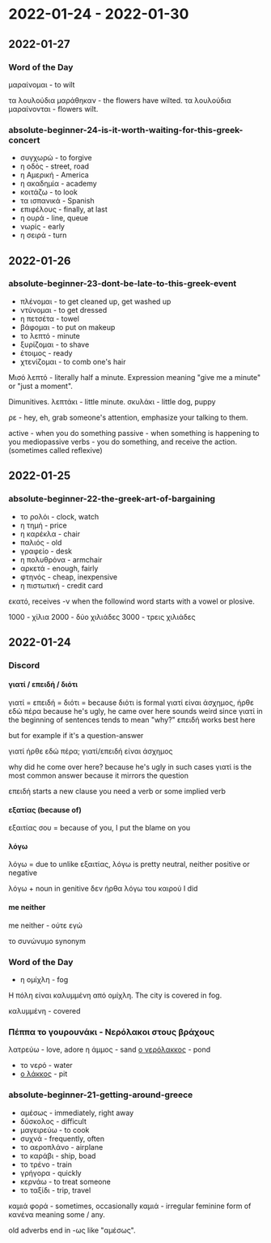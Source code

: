 # 2022-01-24 - 2022-01-30

## 2022-01-27

### Word of the Day

μαραίνομαι - to wilt

τα λουλούδια μαράθηκαν - the flowers have wilted.
τα λουλούδια μαραίνονται - flowers wilt.

### absolute-beginner-24-is-it-worth-waiting-for-this-greek-concert

* συγχωρώ - to forgive
* η οδός - street, road
* η Αμερική - America
* η ακαδημία - academy
* κοιτάζω - to look
* τα ισπανικά - Spanish
* επιφέλους - finally, at last
* η ουρά - line, queue
* νωρίς - early
* η σειρά - turn

## 2022-01-26

### absolute-beginner-23-dont-be-late-to-this-greek-event

* πλένομαι - to get cleaned up, get washed up
* ντύνομαι - to get dressed
* η πετσέτα - towel
* βάφομαι - to put on makeup
* το λεπτό - minute
* ξυρίζομαι - to shave
* έτοιμος - ready
* χτενίζομαι - to comb one's hair

Μισό λεπτό - literally half a minute. Expression meaning "give me a minute" or "just a moment".

Dimunitives. λεπτάκι - little minute. σκυλάκι - little dog, puppy

ρε - hey, eh, grab someone's attention, emphasize your talking to them.

active - when you do something
passive - when something is happening to you
mediopassive verbs - you do something, and receive the action. (sometimes called reflexive)


## 2022-01-25

### absolute-beginner-22-the-greek-art-of-bargaining

* το ρολόι - clock, watch
* η τημή - price
* η καρέκλα - chair
* παλιός - old
* γραφείο - desk
* η πολυθρόνα - armchair
* αρκετά - enough, fairly
* φτηνός - cheap, inexpensive
* η πιστωτική - credit card

εκατό, receives -ν when the followind word starts with a vowel or plosive.

1000 - χίλια
2000 - δύο χιλιάδες
3000 - τρεις χιλιάδες

## 2022-01-24

### Discord

#### γιατί / επειδή / διότι
γιατί = επειδή = διότι = because
διότι is formal
γιατί είναι άσχημος, ήρθε εδώ πέρα
because he's ugly, he came over here sounds weird since γιατί in the beginning of sentences tends to mean "why?"
επειδή works best here

but for example if it's a question-answer

γιατί ήρθε εδώ πέρα;
γιατί/επειδή είναι άσχημος

why did he come over here?
because he's ugly
in such cases γιατί is the most common answer because it mirrors the question

επειδή starts a new clause you need a verb
or some implied verb

#### εξατίας (because of)

εξαιτίας σου = because of you, I put the blame on you

#### λόγω

λόγω = due to
unlike εξαιτίας, λόγω is pretty neutral, neither positive or negative

λόγω + noun in genitive
δεν ήρθα λόγω του καιρού
I did

#### me neither
me neither - ούτε εγώ

το συνώνυμο
synonym

### Word of the Day

* η ομίχλη - fog

Η πόλη είναι καλυμμένη από ομίχλη.
The city is covered in fog.

καλυμμένη - covered

### Πέππα το γουρουνάκι - Νερόλακοι στους βράχους

λατρεύω - love, adore
η άμμος - sand
[ο νερόλακκος] - pond
  * το νερό - water
  * [ο λάκκος] - pit

[ο νερόλακκος]: https://el.wiktionary.org/wiki/%CE%BD%CE%B5%CF%81%CF%8C%CE%BB%CE%B1%CE%BA%CE%BA%CE%BF%CF%82
[ο λάκκος]: https://el.wiktionary.org/wiki/%CE%BB%CE%AC%CE%BA%CE%BA%CE%BF%CF%82

### absolute-beginner-21-getting-around-greece

* αμέσως - immediately, right away
* δύσκολος - difficult
* μαγειρεύω - to cook
* συχνά - frequently, often
* το αεροπλάνο - airplane
* το καράβι - ship, boad
* το τρένο - train
* γρήγορα - quickly
* κερνάω - to treat someone
* το ταξίδι - trip, travel

καμιά φορά - sometimes, occasionally
καμιά - irregular feminine form of κανένα meaning some / any.

old adverbs end in -ως like "αμέσως".
